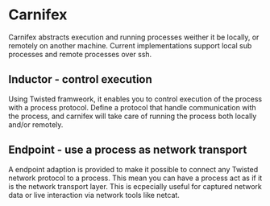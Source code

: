 Carnifex
========

Carnifex abstracts execution and running processes weither it be locally,
or remotely on another machine. Current implementations support local sub
processes and remote processes over ssh.


Inductor - control execution
--------

Using Twisted framweork, it enables you to control execution of the process
with a process protocol. Define a protocol that handle communication with
the process, and carnifex will take care of running the process both locally
and/or remotely.


Endpoint - use a process as network transport
--------

A endpoint adaption is provided to make it possible to connect any Twisted
network protocol to a process. This mean you can have a process act as if
it is the network transport layer. This is ecpecially useful for captured
network data or live interaction via network tools like netcat.
